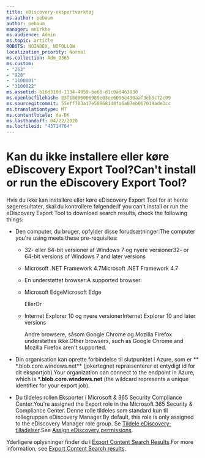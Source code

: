 ```yaml
---
title: eDiscovery-eksportværktøj
ms.author: pebaum
author: pebaum
manager: mnirkhe
ms.audience: Admin
ms.topic: article
ROBOTS: NOINDEX, NOFOLLOW
localization_priority: Normal
ms.collection: Adm_O365
ms.custom:
- "263"
- "928"
- "1100001"
- "3100022"
ms.assetid: b16d310d-1134-4959-be68-d1c0ad463930
ms.openlocfilehash: 83f18d06006989e03ee6095e430aaf3eb5c72c09
ms.sourcegitcommit: 55eff703a17e500681d8fa6a87eb067019ade3cc
ms.translationtype: MT
ms.contentlocale: da-DK
ms.lasthandoff: 04/22/2020
ms.locfileid: "43714764"
---
```

# <a name="cant-install-or-run-the-ediscovery-export-tool"></a><span data-ttu-id="4c7d5-102">Kan du ikke installere eller køre eDiscovery Export Tool?</span><span class="sxs-lookup"><span data-stu-id="4c7d5-102">Can't install or run the eDiscovery Export Tool?</span></span>

<span data-ttu-id="4c7d5-103">Hvis du ikke kan installere eller køre eDiscovery Export Tool for at hente søgeresultater, skal du kontrollere følgende:</span><span class="sxs-lookup"><span data-stu-id="4c7d5-103">If you can't install or run the eDiscovery Export Tool to download search results, check the following things:</span></span>
  
- <span data-ttu-id="4c7d5-104">Den computer, du bruger, opfylder disse forudsætninger:</span><span class="sxs-lookup"><span data-stu-id="4c7d5-104">The computer you're using meets these pre-requisites:</span></span>

  - <span data-ttu-id="4c7d5-105">32- eller 64-bit versioner af Windows 7 og nyere versioner</span><span class="sxs-lookup"><span data-stu-id="4c7d5-105">32- or 64-bit versions of Windows 7 and later versions</span></span>

  - <span data-ttu-id="4c7d5-106">Microsoft .NET Framework 4.7</span><span class="sxs-lookup"><span data-stu-id="4c7d5-106">Microsoft .NET Framework 4.7</span></span>

  - <span data-ttu-id="4c7d5-107">En understøttet browser:</span><span class="sxs-lookup"><span data-stu-id="4c7d5-107">A supported browser:</span></span>

  - <span data-ttu-id="4c7d5-108">Microsoft Edge</span><span class="sxs-lookup"><span data-stu-id="4c7d5-108">Microsoft Edge</span></span>

    <span data-ttu-id="4c7d5-109">Eller</span><span class="sxs-lookup"><span data-stu-id="4c7d5-109">Or</span></span>

  - <span data-ttu-id="4c7d5-110">Internet Explorer 10 og nyere versioner</span><span class="sxs-lookup"><span data-stu-id="4c7d5-110">Internet Explorer 10 and later versions</span></span>

    <span data-ttu-id="4c7d5-111">Andre browsere, såsom Google Chrome og Mozilla Firefox understøttes ikke.</span><span class="sxs-lookup"><span data-stu-id="4c7d5-111">Other browsers, such as Google Chrome and Mozilla Firefox aren't supported.</span></span>

- <span data-ttu-id="4c7d5-112">Din organisation kan oprette forbindelse til slutpunktet i Azure, som er \*\* \*.blob.core.windows.net\*\* (jokertegnet repræsenterer et entydigt id for dit eksportjob).</span><span class="sxs-lookup"><span data-stu-id="4c7d5-112">Your organization can connect to the endpoint in Azure, which is **\*.blob.core.windows.net** (the wildcard represents a unique identifier for your export job).</span></span>

- <span data-ttu-id="4c7d5-113">Du tildeles rollen Eksporter i Microsoft &amp; 365 Security Compliance Center.</span><span class="sxs-lookup"><span data-stu-id="4c7d5-113">You're assigned the Export role in the Microsoft 365 Security &amp; Compliance Center.</span></span> <span data-ttu-id="4c7d5-114">Denne rolle tildeles som standard kun til rollegruppen eDiscovery Manager.</span><span class="sxs-lookup"><span data-stu-id="4c7d5-114">By default, this role is only assigned to the eDiscovery Manager role group.</span></span> <span data-ttu-id="4c7d5-115">Se [Tildele eDiscovery-tilladelser](https://docs.microsoft.com/office365/securitycompliance/assign-ediscovery-permissions).</span><span class="sxs-lookup"><span data-stu-id="4c7d5-115">See [Assign eDiscovery permissions](https://docs.microsoft.com/office365/securitycompliance/assign-ediscovery-permissions).</span></span>

<span data-ttu-id="4c7d5-116">Yderligere oplysninger finder du i [Export Content Search Results](https://docs.microsoft.com/office365/securitycompliance/export-search-results).</span><span class="sxs-lookup"><span data-stu-id="4c7d5-116">For more information, see [Export Content Search results](https://docs.microsoft.com/office365/securitycompliance/export-search-results).</span></span>
  